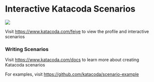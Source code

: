 # Interactive Katacoda Scenarios

[![](http://shields.katacoda.com/katacoda/feiye/count.svg)](https://www.katacoda.com/feiye "Get your profile on Katacoda.com")

Visit https://www.katacoda.com/feiye to view the profile and interactive scenarios

### Writing Scenarios
Visit https://www.katacoda.com/docs to learn more about creating Katacoda scenarios

For examples, visit https://github.com/katacoda/scenario-example
